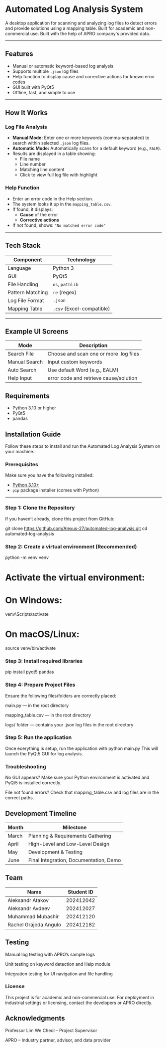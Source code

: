 # Automated Log Analysis System

A desktop application for scanning and analyzing log files to detect errors and provide solutions using a mapping table. Built for academic and non-commercial use. Built with the help of APRO company's provided data.

---

##  Features

- Manual or automatic keyword-based log analysis
- Supports multiple `.json` log files
- Help function to display cause and corrective actions for known error codes
- GUI built with PyQt5
- Offline, fast, and simple to use

---

##  How It Works

###  Log File Analysis
- **Manual Mode:** Enter one or more keywords (comma-separated) to search within selected `.json` log files.
- **Automatic Mode:** Automatically scans for a default keyword (e.g., `EALM`).
- Results are displayed in a table showing:
  - File name
  - Line number
  - Matching line content
  - Click to view full log file with highlight

###  Help Function
- Enter an error code in the Help section.
- The system looks it up in the `mapping_table.csv`.
- If found, it displays:
  - **Cause** of the error
  - **Corrective actions**
- If not found, shows: `"No matched error code"`

---

##  Tech Stack

| Component       | Technology       |
|----------------|------------------|
| Language        | Python 3         |
| GUI             | PyQt5            |
| File Handling   | `os`, `pathlib`  |
| Pattern Matching| `re` (regex)     |
| Log File Format | `.json`          |
| Mapping Table   | `.csv` (Excel-compatible) |

---


## Example UI Screens

 | Mode	          |               Description              |
 |----------------|----------------------------------------|
 |Search File	    | Choose and scan one or more .log files |
 |Manual Search  	| Input custom keywords                  | 
 |Auto Search	    | Use default Word (e.g., EALM)          |
 |Help	Input     | error code and retrieve cause/solution |

 ## Requirements

- Python 3.10 or higher
- PyQt5
- pandas

 ## Installation Guide

Follow these steps to install and run the Automated Log Analysis System on your machine.

###  Prerequisites

Make sure you have the following installed:

- [Python 3.10+](https://www.python.org/downloads/)
- `pip` package installer (comes with Python)

---

###  Step 1: Clone the Repository

If you haven’t already, clone this project from GitHub:

git clone https://github.com/Alexus-27/automated-log-analysis.git
cd automated-log-analysis

### Step 2: Create a virtual environment (Recommended)
python -m venv venv
# Activate the virtual environment:
# On Windows:
venv\Scripts\activate
# On macOS/Linux:
source venv/bin/activate

### Step 3: Install required libraries
pip install pyqt5 pandas


### Step 4: Prepare Project Files
Ensure the following files/folders are correctly placed:

main.py — in the root directory

mapping_table.csv — in the root directory

logs/ folder — contains your .json log files in the root directory

### Step 5: Run the application
Once ecerything is setup, run the application with 
python main.py
This will launch the PyQt5 GUI for log analysis.

### Troubleshooting
No GUI appears? Make sure your Python environment is activated and PyQt5 is installed correctly.

File not found errors? Check that mapping_table.csv and log files are in the correct paths.



## Development Timeline

| Month	|              Milestone                 |
|-------|----------------------------------------|
|March	| Planning & Requirements Gathering      |
|April	| High-Level and Low-Level Design        |
|May	  | Development & Testing                  |
|June	  | Final Integration, Documentation, Demo |

## Team

|Name	                   |  Student ID |
|------------------------|-------------|
|Aleksandr Atakov		     | 202412042   |
|Aleksandr Avdeev		     | 202412027   |
|Muhammad Mubashir		   | 202412120   |
|Rachel Grajeda Angulo	 | 202412182   |

## Testing
 Manual log testing with APRO’s sample logs

 Unit testing on keyword detection and Help module

 Integration testing for UI navigation and file handling


### License
This project is for academic and non-commercial use. For deployment in industrial settings or licensing, contact the developers or APRO directly.

## Acknowledgments
Professor Lim We Cheol – Project Supervisor

APRO – Industry partner, advisor, and data provider

